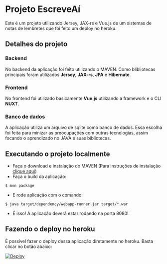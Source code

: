 # Projeto EscreveAí 

Este é um projeto utilizando Jersey, JAX-rs e Vue.js de um sistemas de notas de lembretes que foi feito um deploy no heroku.

## Detalhes do projeto
### Backend
No backend da aplicação foi feito utilizando o MAVEN. Como blibliotecas principais foram utilizados **Jersey**, **JAX-rs**, **JPA** e **Hibernate**.

### Frontend
No frontend foi utilizado basicamente **Vue.js** utilizando a framework e o CLI **NUXT**.

### Banco de dados
A aplicação utiliza um arquivo de sqlite como banco de dados. Essa escolha foi feita para minizar as preocupações com outras tecnologias, assim focando o aprendizado no JAVA e suas bibliotecas.

## Executando o projeto localmente

- Faça o download e instalação do MAVEN (Para instruções de instalação [clique aqui](https://maven.apache.org/install.html))
- Faça o build da aplicação: 
```shell
$ mvn package
```
- E rode aplicação com o comando:
```
$ java target/dependency/webapp-runner.jar target/*.war
```
- É isso! A aplicação deverá estar rodando na porta 8080!

## Fazendo o deploy no heroku
É possível fazer o deploy dessa aplicação diretamente no heroku. Basta clicar no botão abaixo:

[![Deploy](https://www.herokucdn.com/deploy/button.svg)](https://heroku.com/deploy?template=https://github.com/Sancho41/java-notes)